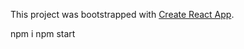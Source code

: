 This project was bootstrapped with [Create React App](https://github.com/facebookincubator/create-react-app).

npm i
npm start
